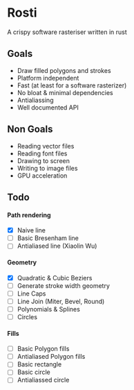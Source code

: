 # Rosti
A crispy software rasteriser written in rust

## Goals
- Draw filled polygons and strokes
- Platform independent
- Fast (at least for a software rasterizer)
- No bloat & minimal dependencies
- Antialiassing
- Well documented API

## Non Goals
- Reading vector files
- Reading font files
- Drawing to screen
- Writing to image files
- GPU acceleration

## Todo

#### Path rendering
- [x] Naive line
- [ ] Basic Bresenham line
- [ ] Antialiased line (Xiaolin Wu)

#### Geometry
- [x] Quadratic & Cubic Beziers
- [ ] Generate stroke width geometry
- [ ] Line Caps
- [ ] Line Join (Miter, Bevel, Round)
- [ ] Polynomials & Splines
- [ ] Circles

#### Fills
- [ ] Basic Polygon fills
- [ ] Antialiased Polygon fills
- [ ] Basic rectangle
- [ ] Basic circle
- [ ] Antialiassed circle